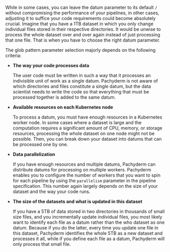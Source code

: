 While in some cases, you can leave the datum parameter to its default `/`
without compromising the performance of your pipelines, in other cases,
adjusting it to suffice your code requirements could become absolutely
crucial. Imagine that you have a 1TB dataset in which you only change
individual files stored in their respective directories. It would be
unwise to process the whole dataset over and over again instead of
just processing that one file. That is when you have to choose the
right datum parameter.

The glob pattern parameter selection majorly depends on the following
criteria:

* **The way your code processes data**

  The user code must be written in such a way that it processes an indivisible
  unit of work as a single datum. Pachyderm is not aware of which directories
  and files constitute a single datum, but the data scientist needs to write
  the code so that everything that must be processed together
  is added to the same datum.

* **Available resources on each Kubernetes node**

  To process a datum, you must have enough resources in a Kubernetes
  worker node. In some cases where a dataset is large and the computation
  requires a significant amount of CPU, memory, or storage resources,
  processing the whole dataset on one node might not be possible.
  Then, you can break down your dataset into datums that can be
  processed one by one.

* **Data parallelization**

  If you have enough resources and multiple datums, Pachyderm can
  distribute datums for processing on multiple workers. Pachyderm enables
  you to configure the number of workers that you want to spin for each
  pipeline by using the `parallelism` parameter in the pipeline
  specification. This number again largely depends on the size of your
  dataset and the way your code runs.

* **The size of the datasets and what is updated in this dataset**

  If you have a 5TB of data stored in two directories in thousands of
  small size files, and you incrementally update individual files, you
  most likely want to identify each file as a datum rather than the who
  dataset as one datum. Because if you do the latter, every time you
  update one file in this dataset, Pachyderm identifies the whole 5TB
  as a new dataset and processes it all, while if you define each file
  as a datum, Pachyderm will only process that small file.
